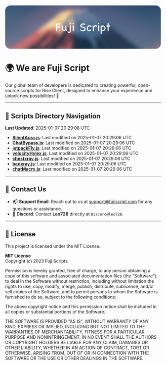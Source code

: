 ![Banner](.github/b.webp)

# 🌍 **We are Fuji Script**

Our global team of developers is dedicated to creating powerful, open-source scripts for Rise Client, designed to enhance your experience and unlock new possibilities! 🌟

---
<!-- SCRIPTS_NAVIGATION_START -->
## 📂 **Scripts Directory Navigation**

**Last Updated**: 2025-01-07 20:29:08 UTC

- **[SilentAura.js](scripts/SilentAura.js)**: Last modified on 2025-01-07 20:29:06 UTC
- **[ChatBypass.js](scripts/ChatBypass.js)**: Last modified on 2025-01-07 20:29:06 UTC
- **[jetpackFly.js](scripts/jetpackFly.js)**: Last modified on 2025-01-07 20:29:06 UTC
- **[velocityHylex.js](scripts/velocityHylex.js)**: Last modified on 2025-01-07 20:29:06 UTC
- **[chestxray.js](scripts/chestxray.js)**: Last modified on 2025-01-07 20:29:06 UTC
- **[bedxray.js](scripts/bedxray.js)**: Last modified on 2025-01-07 20:29:06 UTC
- **[chatMacro.js](scripts/chatMacro.js)**: Last modified on 2025-01-07 20:29:06 UTC

<!-- SCRIPTS_NAVIGATION_END -->

---

## 💬 **Contact Us**  
- 📬 **Support Email**: Reach out to us at [support@fujiscript.com](mailto:support@fujiscript.com) for any questions or assistance.  
- 💬 **Discord**: Contact **Leo728** directly at `Discord@leo728`.

---

## 📜 **License**

This project is licensed under the MIT License.  

**MIT License**  
Copyright (c) 2023 Fuji Scripts  

Permission is hereby granted, free of charge, to any person obtaining a copy of this software and associated documentation files (the "Software"), to deal in the Software without restriction, including without limitation the rights to use, copy, modify, merge, publish, distribute, sublicense, and/or sell copies of the Software, and to permit persons to whom the Software is furnished to do so, subject to the following conditions:  

The above copyright notice and this permission notice shall be included in all copies or substantial portions of the Software.  

THE SOFTWARE IS PROVIDED "AS IS", WITHOUT WARRANTY OF ANY KIND, EXPRESS OR IMPLIED, INCLUDING BUT NOT LIMITED TO THE WARRANTIES OF MERCHANTABILITY, FITNESS FOR A PARTICULAR PURPOSE AND NONINFRINGEMENT. IN NO EVENT SHALL THE AUTHORS OR COPYRIGHT HOLDERS BE LIABLE FOR ANY CLAIM, DAMAGES OR OTHER LIABILITY, WHETHER IN AN ACTION OF CONTRACT, TORT OR OTHERWISE, ARISING FROM, OUT OF OR IN CONNECTION WITH THE SOFTWARE OR THE USE OR OTHER DEALINGS IN THE SOFTWARE.  

